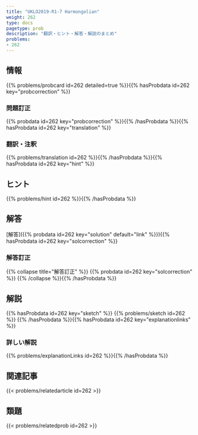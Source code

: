 ```yaml
---
title: "UKLO2019-R1-7 Harmongolian"
weight: 262
type: docs
pagetype: prob
description: "翻訳・ヒント・解答・解説のまとめ"
problems: 
- 262
---
```


## 情報

{{% problems/probcard id=262 detailed=true %}}{{% hasProbdata id=262 key="probcorrection" %}}

### 問題訂正

{{% probdata id=262 key="probcorrection" %}}{{% /hasProbdata %}}{{% hasProbdata id=262 key="translation" %}}

### 翻訳・注釈

{{% problems/translation id=262 %}}{{% /hasProbdata %}}{{% hasProbdata id=262 key="hint" %}}

## ヒント

{{% problems/hint id=262 %}}{{% /hasProbdata %}}

## 解答

[解答]({{% probdata id=262 key="solution" default="link" %}}){{% hasProbdata id=262 key="solcorrection" %}}

### 解答訂正

{{% collapse title="解答訂正" %}}
{{% probdata id=262 key="solcorrection" %}}
{{% /collapse %}}{{% /hasProbdata %}}

## 解説

{{% hasProbdata id=262 key="sketch" %}}
{{% problems/sketch id=262 %}}
{{% /hasProbdata %}}{{% hasProbdata id=262 key="explanationlinks" %}}

### 詳しい解説

{{% problems/explanationLinks id=262 %}}{{% /hasProbdata %}}

## 関連記事

{{< problems/relatedarticle id=262 >}}

## 類題

{{< problems/relatedprob id=262 >}}
